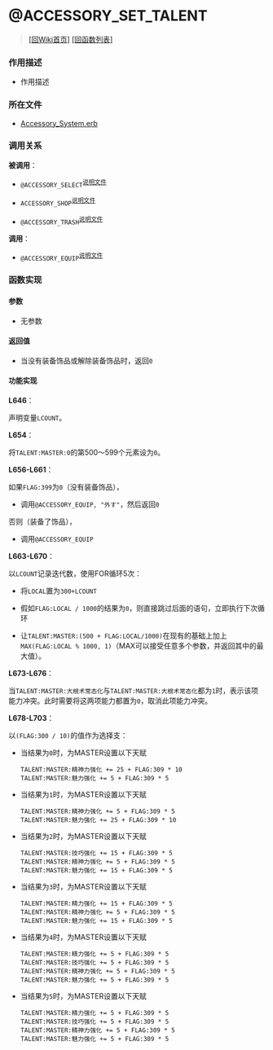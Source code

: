﻿# @ACCESSORY_SET_TALENT

> [\[回Wiki首页\]](/Wiki) [\[回函数列表\]](/Wiki/erasqn_wiki/function/README.md)

### 作用描述

+ 作用描述

### 所在文件

+ [Accessory_System.erb](/ERB/SHOP/Accessory_System.erb#L645-L703)

### 调用关系

**被调用**：

+ `@ACCESSORY_SELECT`<sup>[说明文件](/Wiki/erasqn_wiki/function/a/accessory_select.md)</sup>

+ `ACCESSORY_SHOP`<sup>[说明文件](/Wiki/erasqn_wiki/function/a/accessory_shop.md)</sup>

+ `@ACCESSORY_TRASH`<sup>[说明文件](/Wiki/erasqn_wiki/function/a/accessory_trash.md)</sup>

**调用**：

+ `@ACCESSORY_EQUIP`<sup>[说明文件](/Wiki/erasqn_wiki/function/a/accessory_equip.md)</sup>

### 函数实现

#### 参数

+ 无参数

#### 返回值

+ 当没有装备饰品或解除装备饰品时，返回`0`

#### 功能实现

**L646**：

声明变量`LCOUNT`。

**L654**：

将`TALENT:MASTER:0`的第500～599个元素设为`0`。

**L656-L661**：

如果`FLAG:399`为`0`（没有装备饰品），

  + 调用`@ACCESSORY_EQUIP, "外す"`，然后返回`0`

否则（装备了饰品），

  + 调用`@ACCESSORY_EQUIP`


**L663-L670**：

以`LCOUNT`记录迭代数，使用FOR循环5次：

  + 将`LOCAL`置为`300+LCOUNT`

  + 假如`FLAG:LOCAL / 1000`的结果为`0`，则直接跳过后面的语句，立即执行下次循环

  + 让`TALENT:MASTER:(500 + FLAG:LOCAL/1000)`在现有的基础上加上`MAX(FLAG:LOCAL % 1000, 1)`（MAX可以接受任意多个参数，并返回其中的最大值）。

  **L673-L676**：

  当`TALENT:MASTER:大根术常态化`与`TALENT:MASTER:大根术常态化`都为`1`时，表示该项能力冲突。此时需要将这两项能力都置为`0`，取消此项能力冲突。

  **L678-L703**：

  以`(FLAG:300 / 10)`的值作为选择支：

  + 当结果为`0`时，为MASTER设置以下天赋

    ```
    TALENT:MASTER:精神力强化 += 25 + FLAG:309 * 10
	TALENT:MASTER:魅力强化 += 5 + FLAG:309 * 5
    ```

  + 当结果为`1`时，为MASTER设置以下天赋

    ```
    TALENT:MASTER:精神力强化 += 5 + FLAG:309 * 5
	TALENT:MASTER:魅力强化 += 25 + FLAG:309 * 10
    ```

  + 当结果为`2`时，为MASTER设置以下天赋

    ```
    TALENT:MASTER:技巧强化 += 15 + FLAG:309 * 5
	TALENT:MASTER:精神力强化 += 5 + FLAG:309 * 5
	TALENT:MASTER:魅力强化 += 15 + FLAG:309 * 5
    ```

  + 当结果为`3`时，为MASTER设置以下天赋

    ```
    TALENT:MASTER:精力强化 += 15 + FLAG:309 * 5
	TALENT:MASTER:精神力强化 += 5 + FLAG:309 * 5
	TALENT:MASTER:魅力强化 += 15 + FLAG:309 * 5
    ```

  + 当结果为`4`时，为MASTER设置以下天赋

    ```
    TALENT:MASTER:精力强化 += 5 + FLAG:309 * 5
	TALENT:MASTER:技巧强化 += 5 + FLAG:309 * 5
	TALENT:MASTER:精神力强化 += 5 + FLAG:309 * 5
	TALENT:MASTER:魅力强化 += 5 + FLAG:309 * 5
    ```

  + 当结果为`5`时，为MASTER设置以下天赋

    ```
    TALENT:MASTER:精力强化 += 5 + FLAG:309 * 5
	TALENT:MASTER:技巧强化 += 5 + FLAG:309 * 5
	TALENT:MASTER:精神力强化 += 5 + FLAG:309 * 5
	TALENT:MASTER:魅力强化 += 5 + FLAG:309 * 5
    ```
